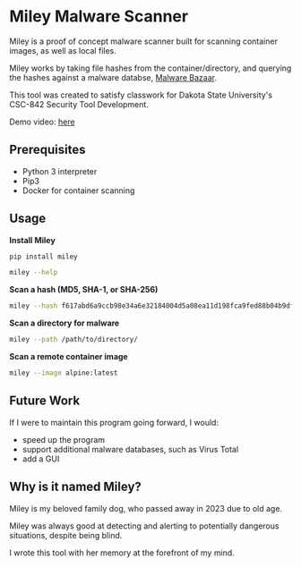 # Miley Malware Scanner

Miley is a proof of concept malware scanner built for scanning container images, as well as local files.

Miley works by taking file hashes from the container/directory, and querying the hashes against a malware databse, [Malware Bazaar](https://bazaar.abuse.ch/).

This tool was created to satisfy classwork for Dakota State University's CSC-842 Security Tool Development.

Demo video: [here](https://www.youtube.com/)

## Prerequisites

- Python 3 interpreter
- Pip3
- Docker for container scanning

## Usage

**Install Miley**

```bash
pip install miley

miley --help
```

**Scan a hash (MD5, SHA-1, or SHA-256)**

```bash
miley --hash f617abd6a9ccb98e34a6e32184004d5a08ea11d198fca9fed88b04b9dfc96de2
```

**Scan a directory for malware**

```bash
miley --path /path/to/directory/
```

**Scan a remote container image**

```bash
miley --image alpine:latest
```

## Future Work

If I were to maintain this program going forward, I would:

- speed up the program
- support additional malware databases, such as Virus Total
- add a GUI

## Why is it named Miley?

Miley is my beloved family dog, who passed away in 2023 due to old age.

Miley was always good at detecting and alerting to potentially dangerous situations, despite being blind.

I wrote this tool with her memory at the forefront of my mind.

